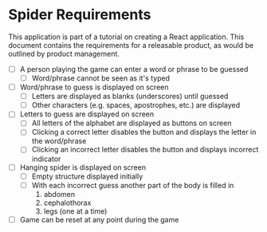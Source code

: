 # Spider Requirements

This application is part of a tutorial on creating a React application.
This document contains the requirements for a releasable product, as would be outlined by product management.

- [ ] A person playing the game can enter a word or phrase to be guessed
  - [ ] Word/phrase cannot be seen as it's typed
- [ ] Word/phrase to guess is displayed on screen
  - [ ] Letters are displayed as blanks (underscores) until guessed
  - [ ] Other characters (e.g. spaces, apostrophes, etc.) are displayed
- [ ] Letters to guess are displayed on screen
  - [ ] All letters of the alphabet are displayed as buttons on screen
  - [ ] Clicking a correct letter disables the button and displays the letter in the word/phrase
  - [ ] Clicking an incorrect letter disables the button and displays incorrect indicator
- [ ] Hanging spider is displayed on screen
  - [ ] Empty structure displayed initially
  - [ ] With each incorrect guess another part of the body is filled in
    1. abdomen
	2. cephalothorax
	3. legs (one at a time)
- [ ] Game can be reset at any point during the game
